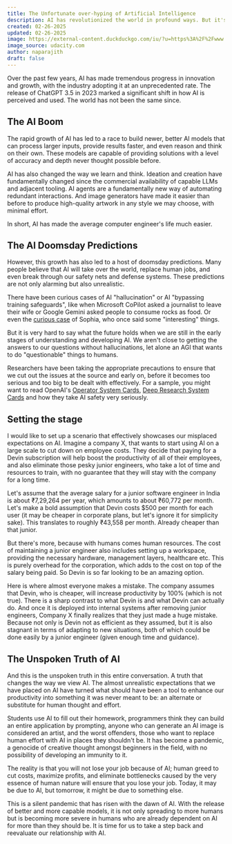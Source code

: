 ```yaml
---
title: The Unfortunate over-hyping of Artificial Intelligence
description: AI has revolutionized the world in profound ways. But it's being portrayed unfairly and in the wrong light.
created: 02-26-2025
updated: 02-26-2025
image: https://external-content.duckduckgo.com/iu/?u=https%3A%2F%2Fwww.udacity.com%2Fblog%2Fwp-content%2Fuploads%2F2021%2F03%2FAdvanced-AI-Courses_Blog.jpeg&f=1&nofb=1&ipt=16dba86d008dd2a766ba0ff34bc6a64391a702d50b43440284cffd91d69827df&ipo=images
image_source: udacity.com
author: naparajith
draft: false
---
```


Over the past few years, AI has made tremendous progress in innovation and growth, with the industry adopting it at an unprecedented rate. The release of ChatGPT 3.5 in 2023 marked a significant shift in how AI is perceived and used. The world has not been the same since.

## The AI Boom

The rapid growth of AI has led to a race to build newer, better AI models that can process larger inputs, provide results faster, and even reason and think on their own. These models are capable of providing solutions with a level of accuracy and depth never thought possible before.

AI has also changed the way we learn and think. Ideation and creation have fundamentally changed since the commercial availability of capable LLMs and adjacent tooling. AI agents are a fundamentally new way of automating redundant interactions. And image generators have made it easier than before to produce high-quality artwork in any style we may choose, with minimal effort.

In short, AI has made the average computer engineer's life much easier.

## The AI Doomsday Predictions

However, this growth has also led to a host of doomsday predictions. Many people believe that AI will take over the world, replace human jobs, and even break through our safety nets and defense systems. These predictions are not only alarming but also unrealistic.

There have been curious cases of AI "hallucination" or AI "bypassing training safeguards", like when Microsoft CoPilot asked a journalist to leave their wife or Google Gemini asked people to consume rocks as food. Or even the <a href="https://www.businessinsider.com/interview-with-sophia-ai-robot-hanson-said-it-would-destroy-humans-2017-11" target="_blank">curious case</a> of Sophia, who once said some "interesting" things.

But it is very hard to say what the future holds when we are still in the early stages of understanding and developing AI. We aren't close to getting the answers to our questions without hallucinations, let alone an AGI that wants to do "questionable" things to humans.

Researchers have been taking the appropriate precautions to ensure that we cut out the issues at the source and early on, before it becomes too serious and too big to be dealt with effectively. For a sample, you might want to read OpenAI's <a href="https://openai.com/index/operator-system-card/" target="_blank">Operator System Cards</a>, <a href="https://openai.com/index/deep-research-system-card/" target="_blank">Deep Research System Cards</a> and how they take AI safety very seriously.

## Setting the stage

I would like to set up a scenario that effectively showcases our misplaced expectations on AI. Imagine a company X, that wants to start using AI on a large scale to cut down on employee costs. They decide that paying for a Devin subscription will help boost the productivity of all of their employees, and also eliminate those pesky junior engineers, who take a lot of time and resources to train, with no guarantee that they will stay with the company for a long time.

Let's assume that the average salary for a junior software engineer in India is about ₹7,29,264 per year, which amounts to about ₹60,772 per month. Let's make a bold assumption that Devin costs $500 per month for each user (it may be cheaper in corporate plans, but let's ignore it for simplicity sake). This translates to roughly ₹43,558 per month. Already cheaper than that junior.

But there's more, because with humans comes human resources. The cost of maintaining a junior engineer also includes setting up a workspace, providing the necessary hardware, management layers, healthcare etc. This is purely overhead for the corporation, which adds to the cost on top of the salary being paid. So Devin is so far looking to be an amazing option.

Here is where almost everyone makes a mistake. The company assumes that Devin, who is cheaper, will increase productivity by 100% (which is not true). There is a sharp contrast to what Devin is and what Devin can actually do. And once it is deployed into internal systems after removing junior engineers, Company X finally realizes that they just made a huge mistake. Because not only is Devin not as efficient as they assumed, but it is also stagnant in terms of adapting to new situations, both of which could be done easily by a junior engineer (given enough time and guidance).

## The Unspoken Truth of AI

And this is the unspoken truth in this entire conversation. A truth that changes the way we view AI. The almost unrealistic expectations that we have placed on AI have turned what should have been a tool to enhance our productivity into something it was never meant to be: an alternate or substitute for human thought and effort.

Students use AI to fill out their homework, programmers think they can build an entire application by prompting, anyone who can generate an AI image is considered an artist, and the worst offenders, those who want to replace human effort with AI in places they shouldn't be. It has become a pandemic, a genocide of creative thought amongst beginners in the field, with no possibility of developing an immunity to it.

The reality is that you will not lose your job because of AI; human greed to cut costs, maximize profits, and eliminate bottlenecks caused by the very essence of human nature will ensure that you lose your job. Today, it may be due to AI, but tomorrow, it might be due to something else.

This is a silent pandemic that has risen with the dawn of AI. With the release of better and more capable models, it is not only spreading to more humans but is becoming more severe in humans who are already dependent on AI for more than they should be. It is time for us to take a step back and reevaluate our relationship with AI.
